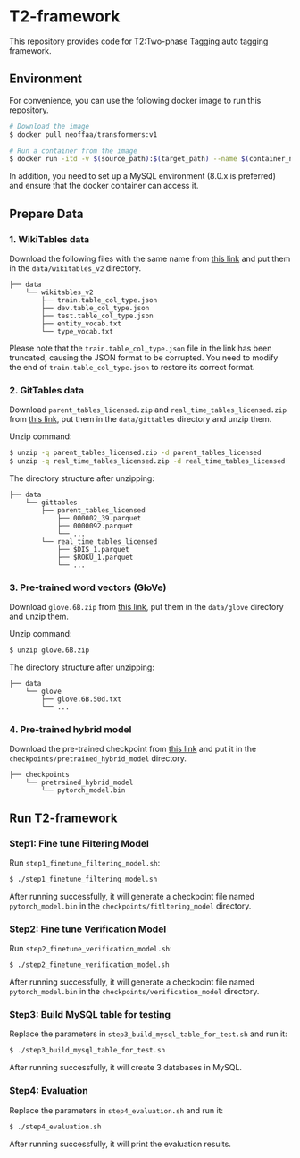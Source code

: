 # T2-framework

This repository provides code for T2:Two-phase Tagging auto tagging framework.

## Environment

For convenience, you can use the following docker image to run this repository.

```sh
# Download the image
$ docker pull neoffaa/transformers:v1

# Run a container from the image
$ docker run -itd -v $(source_path):$(target_path) --name $(container_name) --gpus all neoffaa/transformers:v1
```

In addition, you need to set up a MySQL environment (8.0.x is preferred) and ensure that the docker container can access it.

## Prepare Data

### 1. WikiTables data

Download the following files with the same name from [this link](https://buckeyemailosu-my.sharepoint.com/personal/deng_595_buckeyemail_osu_edu/_layouts/15/onedrive.aspx?ga=1&id=%2Fpersonal%2Fdeng%5F595%5Fbuckeyemail%5Fosu%5Fedu%2FDocuments%2FBuckeyeBox%20Data%2FTURL%2Fdata) and put them in the `data/wikitables_v2` directory.

```
├── data
    └── wikitables_v2
        ├── train.table_col_type.json
        ├── dev.table_col_type.json
        ├── test.table_col_type.json
        ├── entity_vocab.txt
    	└── type_vocab.txt
```

Please note that the `train.table_col_type.json` file in the link has been truncated, causing the JSON format to be corrupted. You need to modify the end of `train.table_col_type.json` to restore its correct format.

### 2. GitTables data

Download `parent_tables_licensed.zip` and `real_time_tables_licensed.zip` from [this link](https://zenodo.org/record/6517052), put them in the `data/gittables` directory and unzip them.

Unzip command:
```sh
$ unzip -q parent_tables_licensed.zip -d parent_tables_licensed
$ unzip -q real_time_tables_licensed.zip -d real_time_tables_licensed
```

The directory structure after unzipping: 
```
├── data
    └── gittables
        ├── parent_tables_licensed
            ├── 000002_39.parquet
            ├── 0000092.parquet
            └── ...
        └── real_time_tables_licensed
            ├── $DIS_1.parquet
            ├── $ROKU_1.parquet
            └── ...
```

### 3. Pre-trained word vectors (GloVe)
Download `glove.6B.zip` from [this link](https://nlp.stanford.edu/data/glove.6B.zip), put them in the `data/glove` directory and unzip them.

Unzip command:
```sh
$ unzip glove.6B.zip
```

The directory structure after unzipping: 
```
├── data
    └── glove
        ├── glove.6B.50d.txt
        └── ...
```

### 4. Pre-trained hybrid model
Download the pre-trained checkpoint from [this link](https://buckeyemailosu-my.sharepoint.com/personal/deng_595_buckeyemail_osu_edu/_layouts/15/onedrive.aspx?ga=1&id=%2Fpersonal%2Fdeng%5F595%5Fbuckeyemail%5Fosu%5Fedu%2FDocuments%2FBuckeyeBox%20Data%2FTURL%2Fcheckpoint%2Fpretrained) and put it in the `checkpoints/pretrained_hybrid_model` directory.

```
├── checkpoints
    └── pretrained_hybrid_model
        └── pytorch_model.bin 
```

## Run T2-framework

### Step1: Fine tune Filtering Model
Run `step1_finetune_filtering_model.sh`:
```sh
$ ./step1_finetune_filtering_model.sh
```

After running successfully, it will generate a checkpoint file named `pytorch_model.bin` in the `checkpoints/fitltering_model` directory.


### Step2: Fine tune Verification Model
Run `step2_finetune_verification_model.sh`:
```sh
$ ./step2_finetune_verification_model.sh
```
After running successfully, it will generate a checkpoint file named `pytorch_model.bin` in the `checkpoints/verification_model` directory.

### Step3: Build MySQL table for testing
Replace the parameters in `step3_build_mysql_table_for_test.sh` and run it:
```sh
$ ./step3_build_mysql_table_for_test.sh
```
After running successfully, it will create 3 databases in MySQL.

### Step4: Evaluation
Replace the parameters in `step4_evaluation.sh` and run it:
```sh
$ ./step4_evaluation.sh
```
After running successfully, it will print the evaluation results.

